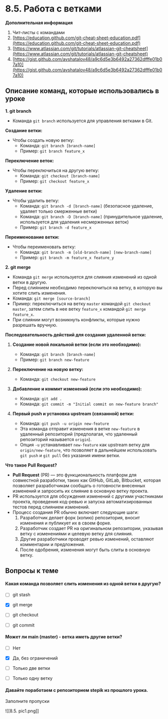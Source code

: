 # 8.5. Работа с ветками

**Дополнительная информация**

1. Чит-листы с командами 
2. [https://education.github.com/git-cheat-sheet-education.pdf](https://education.github.com/git-cheat-sheet-education.pdf)
3. [https://www.atlassian.com/git/tutorials/atlassian-git-cheatsheet](https://www.atlassian.com/git/tutorials/atlassian-git-cheatsheet)
4. [https://gist.github.com/avshatalov48/a9c6d5e3b6492a27362dfffe01b07a10](https://gist.github.com/avshatalov48/a9c6d5e3b6492a27362dfffe01b07a10)







## **Описание команд, которые использовались в уроке**


**1. git branch**

- Команда `git branch` используется для управления ветками в Git.

**Создание ветки:**

- Чтобы создать новую ветку:
    - Команда: `git branch [branch-name]`
    - Пример: `git branch feature_x`

**Переключение веток:**

- Чтобы переключиться на другую ветку:
    - Команда: `git checkout [branch-name]`
    - Пример: `git checkout feature_x`

**Удаление ветки:**

- Чтобы удалить ветку:
    - Команда: `git branch -d [branch-name]` (безопасное удаление, удаляет только смерженные ветки)
    - Команда: `git branch -D [branch-name]` (принудительное удаление, используется для удаления несмерженных веток)
    - Пример: `git branch -d feature_x`

**Переименование ветки:**

- Чтобы переименовать ветку:
    - Команда: `git branch -m [old-branch-name] [new-branch-name]`
    - Пример: `git branch -m feature_x feature_y`

**2. git merge**

- Команда `git merge` используется для слияния изменений из одной ветки в другую.
- Перед слиянием необходимо переключиться на ветку, в которую вы хотите слить изменения.
- Команда: `git merge [source-branch]`
- Пример: переключиться на ветку `master` командой `git checkout master`, затем слить в нее ветку `feature_x` командой `git merge feature_x`.
- При слиянии могут возникнуть конфликты, которые нужно разрешать вручную.

**Последовательность действий для создания удаленной ветки:**

1. **Создание новой локальной ветки (если это необходимо):**
    
    - Команда: `git branch [branch-name]`
    - Пример: `git branch new-feature`
2. **Переключение на новую ветку:**
    
    - Команда: `git checkout new-feature`
3. **Добавление и коммит изменений (если это необходимо):**
    
    - Команда: `git add .`
    - Команда: `git commit -m "Initial commit on new-feature branch"`
4. **Первый push и установка upstream (связанной) ветки:**
    
    - Команда: `git push -u origin new-feature`
    - Эта команда отправит изменения в ветке `new-feature` в удаленный репозиторий (предполагая, что удаленный репозиторий называется `origin`).
    - Опция `-u` устанавливает `new-feature` как upstream ветку для `origin/new-feature`, что позволяет в дальнейшем использовать `git push` и `git pull` без указания имени ветки.

**Что такое Pull Request?**

- **Pull Request** (PR) — это функциональность платформ для совместной разработки, таких как GitHub, GitLab, Bitbucket, которая позволяет разработчикам сообщать о готовности внесенных изменений и запросить их слияние в основную ветку проекта.
- PR используется для обсуждения изменений с другими участниками проекта, проведения код-ревью и запуска автоматизированных тестов перед слиянием изменений.
- Процесс создания PR обычно включает следующие шаги:
    1. Разработчик делает форк (копию) репозитория, вносит изменения и публикует их в своем форке.
    2. Разработчик создает PR на оригинальном репозитории, указывая ветку с изменениями и целевую ветку для слияния.
    3. Другие разработчики проводят ревью изменений, оставляют комментарии и предложения.
    4. После одобрения, изменения могут быть слиты в основную ветку.





<a id='task1'></a>
## Вопросы к теме


#### Какая команда позволяет слить изменения из одной ветки в другую?


 -  [ ] git stash
 -  [x] git merge
 -  [ ] git checkout
 -  [ ] git commit



#### Может ли main (master) - ветка иметь другие ветки?


 -  [ ] Нет
 -  [x] Да, без ограничений
 -  [ ] Только две ветки
 -  [ ] Только одну ветку



#### Давайте поработаем с репозиторием stepik из прошлого урока.

Заполните пропуски


![[8.5. pic1.png]]
